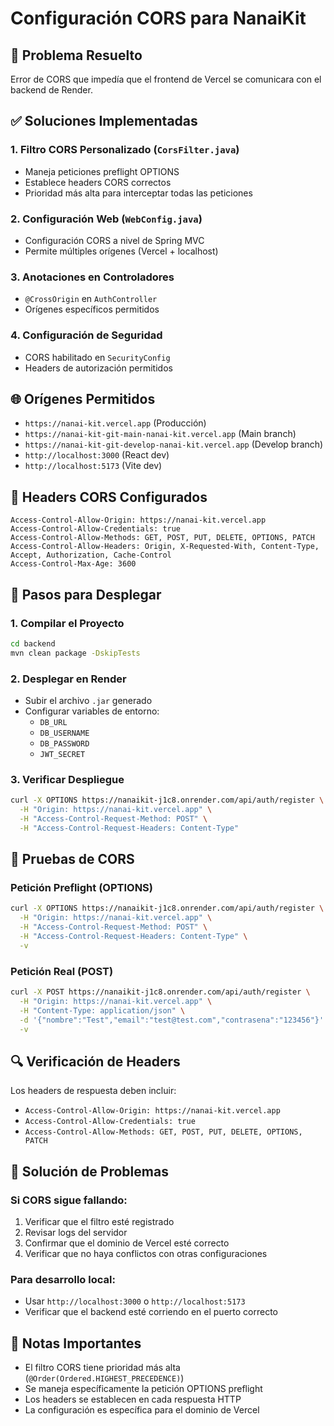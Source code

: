 # Configuración CORS para NanaiKit

## 🚨 Problema Resuelto
Error de CORS que impedía que el frontend de Vercel se comunicara con el backend de Render.

## ✅ Soluciones Implementadas

### 1. **Filtro CORS Personalizado** (`CorsFilter.java`)
- Maneja peticiones preflight OPTIONS
- Establece headers CORS correctos
- Prioridad más alta para interceptar todas las peticiones

### 2. **Configuración Web** (`WebConfig.java`)
- Configuración CORS a nivel de Spring MVC
- Permite múltiples orígenes (Vercel + localhost)

### 3. **Anotaciones en Controladores**
- `@CrossOrigin` en `AuthController`
- Orígenes específicos permitidos

### 4. **Configuración de Seguridad**
- CORS habilitado en `SecurityConfig`
- Headers de autorización permitidos

## 🌐 Orígenes Permitidos
- `https://nanai-kit.vercel.app` (Producción)
- `https://nanai-kit-git-main-nanai-kit.vercel.app` (Main branch)
- `https://nanai-kit-git-develop-nanai-kit.vercel.app` (Develop branch)
- `http://localhost:3000` (React dev)
- `http://localhost:5173` (Vite dev)

## 🔧 Headers CORS Configurados
```
Access-Control-Allow-Origin: https://nanai-kit.vercel.app
Access-Control-Allow-Credentials: true
Access-Control-Allow-Methods: GET, POST, PUT, DELETE, OPTIONS, PATCH
Access-Control-Allow-Headers: Origin, X-Requested-With, Content-Type, Accept, Authorization, Cache-Control
Access-Control-Max-Age: 3600
```

## 🚀 Pasos para Desplegar

### 1. **Compilar el Proyecto**
```bash
cd backend
mvn clean package -DskipTests
```

### 2. **Desplegar en Render**
- Subir el archivo `.jar` generado
- Configurar variables de entorno:
  - `DB_URL`
  - `DB_USERNAME` 
  - `DB_PASSWORD`
  - `JWT_SECRET`

### 3. **Verificar Despliegue**
```bash
curl -X OPTIONS https://nanaikit-j1c8.onrender.com/api/auth/register \
  -H "Origin: https://nanai-kit.vercel.app" \
  -H "Access-Control-Request-Method: POST" \
  -H "Access-Control-Request-Headers: Content-Type"
```

## 🧪 Pruebas de CORS

### **Petición Preflight (OPTIONS)**
```bash
curl -X OPTIONS https://nanaikit-j1c8.onrender.com/api/auth/register \
  -H "Origin: https://nanai-kit.vercel.app" \
  -H "Access-Control-Request-Method: POST" \
  -H "Access-Control-Request-Headers: Content-Type" \
  -v
```

### **Petición Real (POST)**
```bash
curl -X POST https://nanaikit-j1c8.onrender.com/api/auth/register \
  -H "Origin: https://nanai-kit.vercel.app" \
  -H "Content-Type: application/json" \
  -d '{"nombre":"Test","email":"test@test.com","contrasena":"123456"}' \
  -v
```

## 🔍 Verificación de Headers
Los headers de respuesta deben incluir:
- `Access-Control-Allow-Origin: https://nanai-kit.vercel.app`
- `Access-Control-Allow-Credentials: true`
- `Access-Control-Allow-Methods: GET, POST, PUT, DELETE, OPTIONS, PATCH`

## 🐛 Solución de Problemas

### **Si CORS sigue fallando:**
1. Verificar que el filtro esté registrado
2. Revisar logs del servidor
3. Confirmar que el dominio de Vercel esté correcto
4. Verificar que no haya conflictos con otras configuraciones

### **Para desarrollo local:**
- Usar `http://localhost:3000` o `http://localhost:5173`
- Verificar que el backend esté corriendo en el puerto correcto

## 📝 Notas Importantes
- El filtro CORS tiene prioridad más alta (`@Order(Ordered.HIGHEST_PRECEDENCE)`)
- Se maneja específicamente la petición OPTIONS preflight
- Los headers se establecen en cada respuesta HTTP
- La configuración es específica para el dominio de Vercel
